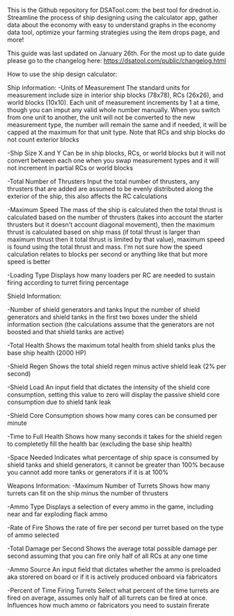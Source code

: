 This is the Github repository for DSATool.com: the best tool for drednot.io. Streamline the process of ship designing using the calculator app, gather data about the economy with easy to understand graphs in the economy data tool, optimize your farming strategies using the item drops page, and more!

This guide was last updated on January 26th. For the most up to date guide please go to the changelog here: https://dsatool.com/public/changelog.html


How to use the ship design calculator:

  Ship Information:
    -Units of Measurement
    The standard units for measurement include size in interior ship blocks (78x78), RCs (26x26), and world blocks (10x10). Each unit of measurement increments by 1 at a time, though you can imput any valid whole number manually. When you switch from one unit to another, the unit will not be converted to the new measurement type, the number will remain the same and if needed, it will be capped at the maximum for that unit type. Note that RCs and ship blocks do not count exterior blocks

   -Ship Size X and Y
   Can be in ship blocks, RCs, or world blocks but it will not convert between each one when you swap measurement types and it will not increment in partial RCs or world blocks

   -Total Number of Thrusters
   Input the total number of thrusters, any thrusters that are added are assumed to be evenly distributed along the exterior of the ship, this also affects the RC calculations

   -Maximum Speed
   The mass of the ship is calculated then the total thrust is calculated based on the number of thrusters (takes into account the starter thrusters but it doesn't account diagonal movement), then the maximum thrust is calculated based on ship mass (if total thrust is larger than maximum thrust then it total thrust is limited by that value), maximum speed is found using the total thrust and mass. I'm not sure how the speed calculation relates to blocks per second or anything like that but more speed is better

   -Loading Type
   Displays how many loaders per RC are needed to sustain firing according to turret firing percentage

  Shield Information:
  
  -Number of shield generators and tanks
  Input the number of shield generators and shield tanks in the first two boxes under the shield information section (the calculations assume that the generators are not boosted and that shield tanks are active)

  -Total Health
  Shows the maximum total health from shield tanks plus the base ship health (2000 HP)

  -Shield Regen
  Shows the total shield regen minus active shield leak (2% per second)

  -Shield Load
  An input field that dictates the intensity of the shield core consumption, setting this value to zero will display the passive shield core consumption due to shield tank leak

  -Shield Core
  Consumption shows how many cores can be consumed per minute

  -Time to Full Health
  Shows how many seconds it takes for the shield regen to completetly fill the health bar (excluding the base ship health)

  -Space Needed
  Indicates what percentage of ship space is consumed by shield tanks and shield generators, it cannot be greater than 100% because you cannot add more tanks or generators if it is at 100%

  Weapons Information:
  -Maximum Number of Turrets
  Shows how many turrets can fit on the ship minus the number of thrusters

  -Ammo Type
  Displays a selection of every ammo in the game, including near and far exploding flack ammo

  -Rate of Fire
  Shows the rate of fire per second per turret based on the type of ammo selected

  -Total Damage per Second
  Shows the average total possible damage per second assuming that you can fire only half of all RCs at any one time

  -Ammo Source
  An input field that dictates whether the ammo is preloaded aka storered on board or if it is actively produced onboard via fabricators

  -Percent of Time Firing Turrets
  Select what percent of the time turrets are fired on average, assumes only half of all turrets can be fired at once. Influences how much ammo or fabricators you need to sustain firerate

